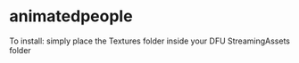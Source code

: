 # animatedpeople
To install: simply place the Textures folder inside your DFU StreamingAssets folder
